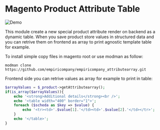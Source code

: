 # Magento Product Attribute Table

![Demo](https://user-images.githubusercontent.com/5071467/32570682-2f685cac-c4c5-11e7-8ed4-1c344f2dcb07.png)

This module create a new special product attribute render on backend as a dynamic table.
When you save product store values in structured data and you can retrive them on frontend as array to print agnostic template table for example.

To install simple copy files in magento root or use modman as follow:
```
modman clone https://github.com/empiricompany/empiricompany_attributearray.git
```

Frontend side you can retrive values as array for example to print in table:

```php
$arrayValues = $_product->getAttributearray();
if(is_array($arrayValues)){
    echo '<strong>Additional details</strong><br />';
    echo '<table width="400" border="1">';
    foreach ($scheda as $key => $value) { 
        echo '<tr><td>'.$value[1].'</td><td>'.$value[2].'</td></tr>';
    }
    echo '</table>';
}

```
